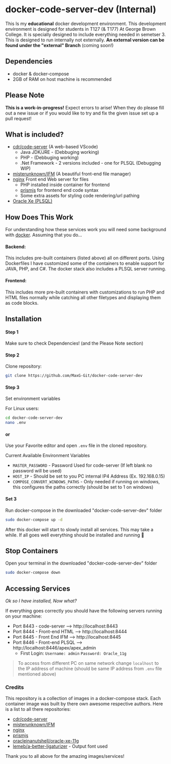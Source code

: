 # docker-code-server-dev (Internal)
This Is my **educational** docker development environment. This development environment is designed for students in T127 (& T177) At George Brown College. It is specially designed to include everything needed in semetser 3. This is designed to run internally not externally. **An external version can be found under the "external" Branch** (coming soon!)

## Dependencies
- docker & docker-compose
- 2GB of RAM on host machine is recommended

## Please Note
**This is a work-in-progress!** Expect errors to arise! When they do please fill out a new issue or if you would like to try and fix the given issue set up a pull request!

## What is included?
- [cdr/code-server](https://github.com/cdr/code-server) (A web-based VScode)
    - Java JDK/JRE - (Debbuging working) 
    - PHP - (Debbuging working)
    - .Net Framework - 2 versions included - one for PLSQL (Debugging WIP)
- [misterunknown/IFM](https://github.com/misterunknown/ifm) (A beautiful front-end file manager)
- [nginx](https://hub.docker.com/_/nginx) Front end Web server for files
    - PHP installed inside container for frontend
    - [prismjs](https://prismjs.com/) for frontend end code syntax
    - Some extra assets for styling code rendering/url pathing
- [Oracle Xe (PLSQL)](https://hub.docker.com/r/oracleinanutshell/oracle-xe-11g)

## How Does This Work
For understanding how these services work you will need some background with [docker](https://www.docker.com/why-docker). Assuming that you do...
#### Backend:
 This includes pre-built containers (listed above) all on different ports. Using Dockerfiles I have customized some of the containers to enable support for JAVA, PHP, and C#. The docker stack also includes a PLSQL server running. 
#### Frontend:
This includes more pre-built containers with customizations to run PHP and HTML files normally while catching all other filetypes and displaying them as code blocks.  

## Installation
#### Step 1
Make sure to check Dependencies! (and the Please Note section)
#### Step 2
Clone repository:
```bash
git clone https://github.com/MaxG-Git/docker-code-server-dev
```
#### Step 3
Set environment variables

For Linux users:
```bash
cd docker-code-server-dev
nano .env
```
#### or

Use your Favorite editor and open `.env` file in the cloned repository. 

Current Available Environment Variables
- `MASTER_PASSWORD` - Password Used for code-server (If left blank no password will be used)
- `HOST_IP` - Should be set to you PC internal IP4 Address (Ex. 192.168.0.15)
- `COMPOSE_CONVERT_WINDOWS_PATHS` - Only needed if running on windows, this configures the paths correctly (should be set to 1 on windows)

#### Set 3
Run docker-compose in the downloaded "docker-code-server-dev" folder
```bash
sudo docker-compose up -d
```
After this docker will start to slowly install all services. This may take a while. If all goes well everything should be installed and running 🥳


## Stop Containers
Open your terminal in the downloaded "docker-code-server-dev" folder
```bash
sudo docker-compose down
```

## Accessing Services
*Ok so I have installed, Now what?*

If everything goes correctly you should have the following servers running on your machine:
- Port 8443 - code-server --> http://localhost:8443
- Port 8444 - Front-end HTML --> http://localhost:8444
- Port 8445 - Front End IFM --> http://localhost:8445
- Port 8446 - Front-end PLSQL --> http://localhost:8446/apex/apex_admin
    - First Login: `Username: admin` `Password: Oracle_11g`
> To access from different PC on same network change `localhost` to the IP address of machine (should be same IP address from `.env` file mentioned above)

### Credits
This repository is a collection of images in a docker-compose stack. Each container image was built by there own awesome respective authors. Here is a list to all there repositories:
- [cdr/code-server](https://github.com/cdr/code-server)
- [misterunknown/IFM](https://github.com/misterunknown/ifm)
- [nginx](https://hub.docker.com/_/nginx)
- [prismjs](https://prismjs.com/)
- [oracleinanutshell/oracle-xe-11g](https://hub.docker.com/r/oracleinanutshell/oracle-xe-11g)
 - [lemeb/a-better-ligaturizer](https://github.com/lemeb/a-better-ligaturizer) - Output font used

Thank you to all above for the amazing images/services!
